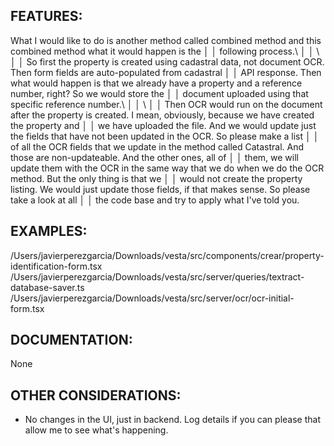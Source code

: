 ## FEATURES:
What I would like to do is another method called combined method and this combined method what it would happen is the          │
│   following process.\                                                                                                            │
│   \                                                                                                                              │
│   So first the property is created using cadastral data, not document OCR. Then form fields are auto-populated from cadastral    │
│   API response. Then what would happen is that we already have a property and a reference number, right? So we would store the   │
│   document uploaded using that specific reference number.\                                                                       │
│   \                                                                                                                              │
│   Then OCR would run on the document after the property is created. I mean, obviously, because we have created the property and  │
│   we have uploaded the file. And we would update just the fields that have not been updated in the OCR. So please make a list    │
│   of all the OCR fields that we update in the method called Catastral. And those are non-updateable. And the other ones, all of  │
│   them, we will update them with the OCR in the same way that we do when we do the OCR method. But the only thing is that we     │
│   would not create the property listing. We would just update those fields, if that makes sense. So please take a look at all    │
│   the code base and try to apply what I've told you.   


## EXAMPLES:
/Users/javierperezgarcia/Downloads/vesta/src/components/crear/property-identification-form.tsx
/Users/javierperezgarcia/Downloads/vesta/src/server/queries/textract-database-saver.ts
/Users/javierperezgarcia/Downloads/vesta/src/server/ocr/ocr-initial-form.tsx

## DOCUMENTATION:
None 

## OTHER CONSIDERATIONS:
- No changes in the UI, just in backend. Log details if you can please that allow me to see what's happening.

